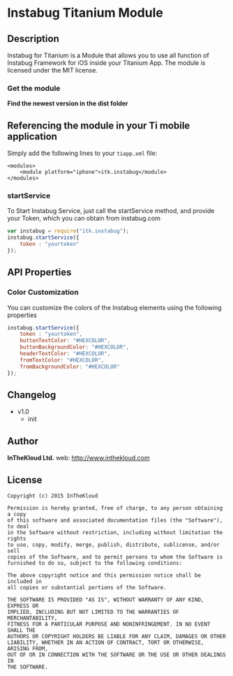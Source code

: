 # Instabug Titanium Module

## Description

Instabug for Titanium is a Module that allows you to use all function of Instabug Framework for iOS inside your Titanium App.
The module is licensed under the MIT license.

### Get the module

**Find the newest version in the dist folder**

## Referencing the module in your Ti mobile application

Simply add the following lines to your `tiapp.xml` file:

    <modules>
        <module platform="iphone">itk.instabug</module>
    </modules>

### startService

To Start Instabug Service, just call the startService method, and provide your Token, which you can obtain from instabug.com

```javascript
var instabug = require("itk.instabug");
instabug.startService({
	token : "yourtoken"
});
```

## API Properties

### Color Customization

You can customize the colors of the Instabug elements using the following properties

```javascript
instabug.startService({
	token : "yourtoken",
	buttonTextColor: "#HEXCOLOR",
	buttonBackgroundColor: "#HEXCOLOR",
	headerTextColor: "#HEXCOLOR",
	fromTextColor: "#HEXCOLOR",
	fromBackgroundColor: "#HEXCOLOR"
});
```

## Changelog
* v1.0
  * init


## Author

**InTheKloud Ltd.**
web: http://www.inthekloud.com


## License

    Copyright (c) 2015 InTheKloud

    Permission is hereby granted, free of charge, to any person obtaining a copy
    of this software and associated documentation files (the "Software"), to deal
    in the Software without restriction, including without limitation the rights
    to use, copy, modify, merge, publish, distribute, sublicense, and/or sell
    copies of the Software, and to permit persons to whom the Software is
    furnished to do so, subject to the following conditions:

    The above copyright notice and this permission notice shall be included in
    all copies or substantial portions of the Software.

    THE SOFTWARE IS PROVIDED "AS IS", WITHOUT WARRANTY OF ANY KIND, EXPRESS OR
    IMPLIED, INCLUDING BUT NOT LIMITED TO THE WARRANTIES OF MERCHANTABILITY,
    FITNESS FOR A PARTICULAR PURPOSE AND NONINFRINGEMENT. IN NO EVENT SHALL THE
    AUTHORS OR COPYRIGHT HOLDERS BE LIABLE FOR ANY CLAIM, DAMAGES OR OTHER
    LIABILITY, WHETHER IN AN ACTION OF CONTRACT, TORT OR OTHERWISE, ARISING FROM,
    OUT OF OR IN CONNECTION WITH THE SOFTWARE OR THE USE OR OTHER DEALINGS IN
    THE SOFTWARE.
